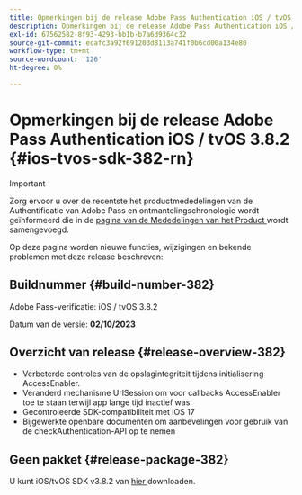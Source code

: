 ```yaml
---
title: Opmerkingen bij de release Adobe Pass Authentication iOS / tvOS 3.8.2
description: Opmerkingen bij de release Adobe Pass Authentication iOS / tvOS 3.8.2
exl-id: 67562582-8f93-4293-bb1b-b7a6d9364c32
source-git-commit: ecafc3a92f691203d8113a741f0b6cd00a134e80
workflow-type: tm+mt
source-wordcount: '126'
ht-degree: 0%

---
```


# Opmerkingen bij de release Adobe Pass Authentication iOS / tvOS 3.8.2 {#ios-tvos-sdk-382-rn}

>[!IMPORTANT]
>
> Zorg ervoor u over de recentste het productmededelingen van de Authentificatie van Adobe Pass en ontmantelingschronologie wordt geïnformeerd die in de [ pagina van de Mededelingen van het Product ](/help/authentication/product-announcements.md) wordt samengevoegd.

Op deze pagina worden nieuwe functies, wijzigingen en bekende problemen met deze release beschreven:

## Buildnummer {#build-number-382}

Adobe Pass-verificatie: iOS / tvOS 3.8.2

Datum van de versie: **02/10/2023**

## Overzicht van release {#release-overview-382}

* Verbeterde controles van de opslagintegriteit tijdens initialisering AccessEnabler.
* Veranderd mechanisme UrlSession om voor callbacks AccessEnabler toe te staan terwijl app lange tijd inactief was
* Gecontroleerde SDK-compatibiliteit met iOS 17
* Bijgewerkte openbare documenten om aanbevelingen voor gebruik van de checkAuthentication-API op te nemen

## Geen pakket {#release-package-382}

U kunt iOS/tvOS SDK v3.8.2 van [ hier ](https://tve.zendesk.com/hc/en-us/articles/204963209-iOS-tvOS-Native-AccessEnabler-Library) downloaden.
